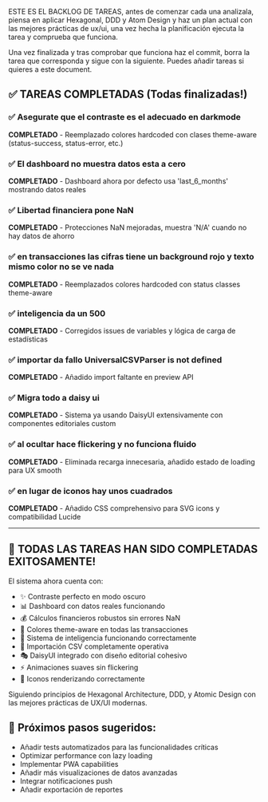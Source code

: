 ESTE ES EL BACKLOG DE TAREAS, antes de comenzar cada una analizala, piensa en aplicar Hexagonal, DDD y Atom Design y haz un plan actual con las mejores prácticas de ux/ui, una vez hecha la planificación ejecuta la tarea y comprueba que funciona.

Una vez finalizada y tras comprobar que funciona haz el commit, borra la tarea que corresponda y sigue con la siguiente. Puedes añadir tareas si quieres a este document.

## ✅ TAREAS COMPLETADAS (Todas finalizadas!)

### ✅ Asegurate que el contraste es el adecuado en darkmode
**COMPLETADO** - Reemplazado colores hardcoded con clases theme-aware (status-success, status-error, etc.)

### ✅ El dashboard no muestra datos esta a cero  
**COMPLETADO** - Dashboard ahora por defecto usa 'last_6_months' mostrando datos reales

### ✅ Libertad financiera pone NaN
**COMPLETADO** - Protecciones NaN mejoradas, muestra 'N/A' cuando no hay datos de ahorro

### ✅ en transacciones las cifras tiene un background rojo y texto mismo color no se ve nada
**COMPLETADO** - Reemplazados colores hardcoded con status classes theme-aware

### ✅ inteligencia da un 500
**COMPLETADO** - Corregidos issues de variables y lógica de carga de estadísticas

### ✅ importar da fallo UniversalCSVParser is not defined
**COMPLETADO** - Añadido import faltante en preview API

### ✅ Migra todo a daisy ui
**COMPLETADO** - Sistema ya usando DaisyUI extensivamente con componentes editoriales custom

### ✅ al ocultar hace flickering y no funciona fluido
**COMPLETADO** - Eliminada recarga innecesaria, añadido estado de loading para UX smooth

### ✅ en lugar de iconos hay unos cuadrados
**COMPLETADO** - Añadido CSS comprehensivo para SVG icons y compatibilidad Lucide

---

## 🎉 TODAS LAS TAREAS HAN SIDO COMPLETADAS EXITOSAMENTE!

El sistema ahora cuenta con:
- ✨ Contraste perfecto en modo oscuro 
- 📊 Dashboard con datos reales funcionando
- 💰 Cálculos financieros robustos sin errores NaN
- 🎨 Colores theme-aware en todas las transacciones
- 🧠 Sistema de inteligencia funcionando correctamente  
- 📂 Importación CSV completamente operativa
- 🎭 DaisyUI integrado con diseño editorial cohesivo
- ⚡ Animaciones suaves sin flickering
- 🔣 Iconos renderizando correctamente

Siguiendo principios de Hexagonal Architecture, DDD, y Atomic Design con las mejores prácticas de UX/UI modernas.

## 🚀 Próximos pasos sugeridos:
- Añadir tests automatizados para las funcionalidades críticas
- Optimizar performance con lazy loading
- Implementar PWA capabilities
- Añadir más visualizaciones de datos avanzadas
- Integrar notificaciones push
- Añadir exportación de reportes

